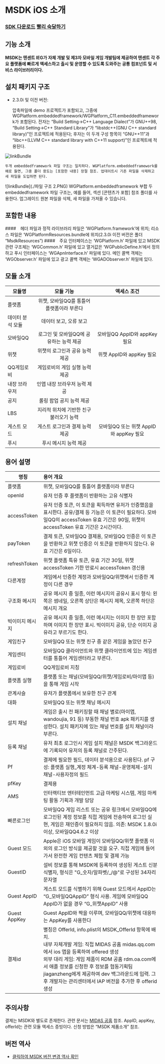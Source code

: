 ﻿
MSDK iOS 소개
=======

### [SDK 다운로드](http://mcloud.ied.com/wiki/MSDK%E4%B8%8B%E8%BD%BD) [빨리 숙달하기](iOSPlugin.md)

## 기능 소개
 
#### MSDK는 텐센트 IEG가 자체 개발 및 제3자 모바일 게임 개발팀에 제공하여 텐센트 각 주요 플랫폼에 빠르게 액세스하고 출시 및 운영할 수 있도록 도와주는 공통 컴포넌트 및 서비스 라이브러리이다.

## 설치 패키지 구조
* 2.3.0i 및 이전 버전:

	압축파일에 demo 프로젝트가 포함되고, 그중에 WGPlatform.embeddedframework/WGPlatform_C11.embeddedframework가 포함된다.
	전자는 “Build Setting->C++ Language Dialect”가 GNU++98, “Build Setting->C++ Standard Library”가 “libstdc++(GNU C++ standard library)”인 프로젝트에 적용된다;
	후자는 이 두개 구성 항목이 “GNU++11”과 “libc++(LLVM C++ standard library with C++11 support)”인 프로젝트에 적용된다.


![linkBundle](./파일구조1.PNG)


    두개 embeddedframework 파일 구조는 일치하다. WGPlatform.embeddedframework를 예로 들면, 그중 폴더 용도는 [포함한 내용] 장절 참조. 업데이트시 기존 파일을 삭제하고 새 파일을 도입하면 된다.
![linkBundle](./파일 구조 2.PNG) 
WGPlatform.embeddedframework 부합 두 embeddedframework 파일 구조는, 예를 들어, 섹션 [콘텐츠가 포함] 참조 폴더를 사용한다. 업그레이드 원본 파일을 삭제, 새 파일을 가져올 수 있습니다.


## 포함한 내용

####　헤더 파일과 정적 라이브러리 파일은 ‘WGPlatform.framework’에 위치; 리소스 파일은 ‘WGPlatformResources.bundle에 위치(2.3.0i 이전 버전은 폴더 “MsdkResources”)
####　주요 인터페이스는 ‘WGPlatform.h’ 파일에 있고 MSDK 관련 구조체는 ‘WGCommon.h’ 파일에 있고 열거값은 ‘WGPublicDefine.h’에서 정의하고 푸시 인터페이스는 ‘WGApnInterface.h’ 파일에 있다. 메인 콜백 객체는 ‘WGObserver.h’ 파일에 있고 광고 콜백 객체는 ‘WGADObserver.h’ 파일에 있다.

## 모듈 소개
 
| 모듈명 | 모듈 기능 | 액세스 조건 |
| ------------- |:-------------:|:----:|
| 플랫폼| 위챗, 모바일QQ를 통틀어 플랫폼이라 부른다||
|데이터 분석 모듈|데이터 보고, 오류 보고	||
|모바일QQ	 |로그인 및 모바일QQ에 공유하는 능력 제공	|모바일QQ AppID와 appKey 필요|
|위챗 |	위챗의 로그인과 공유 능력 제공	|위챗 AppID와 appKey 필요|
|QQ게임로비	| 게임로비의 게임 실행 능력 제공	||
|내장 브라우저	| 인앱 내장 브라우저 능력 제공	||
|공지	|롤링 팝업 공지 능력 제공	||
|LBS	|지리적 위치에 기반한 친구 불러오기 능력	||
|게스트 모드|게스트 로그인과 결제 능력 제공	|모바일QQ 또는 위챗 AppID와 appKey 필요|
|푸시|푸시 메시지 능력 제공|||


 ## 용어 설명


| 명칭 | 용어 개요 |
| ------------- |:-------------|
| 플랫폼| 위챗, 모바일QQ를 통틀어 플랫폼이라 부른다|
|openId|유저 인증 후 플랫폼이 반환하는 고유 식별자|
|accessToken|유저 인증 토큰, 이 토큰을 획득하면 유저가 인증했음을 표시한다. 공유/결제 등 기능은 이 토큰이 필요하다. 모바일QQ의 accessToken 유효 기간은 90일, 위챗의 accessToken 유효 기간은 2시간이다.|
|payToken|결제 토큰, 모바일QQ 결제용, 모바일QQ 인증은 이 토큰을 반환하고 위챗 인증은 이 토큰을 반환하지 않는다. 유효 기간은 6일이다.|
|refreshToken|위챗 플랫폼 특유 토큰, 유효 기간 30일, 위챗 accessToken 기한 만료시 accessToken 갱신용|
|다른계정|게임에서 인증한 계정과 모바일QQ/위챗에서 인증한 계정이 다른 경우|
|구조화 메시지|공유 메시지 중 일종, 이런 메시지의 공유시 표시 형식: 왼쪽은 썸네일, 오른쪽 상단은 메시지 제목, 오른쪽 하단은 메시지 개요|
|빅이미지 메시지|공유 메시지 중 일종, 이런 메시지는 이미지 한 장만 포함하며 이미지 한 장만 표시. 빅이미지 공유, 단순 이미지 공유라고 부르기도 한다.|
|게임친구|모바일QQ 또는 위챗 친구 중 같은 게임을 놀았던 친구|
|게임센터|모바일QQ 클라이언트와 위챗 클라이언트에 있는 게임센터를 통틀어 게임센터라고 부른다.|
|게임로비|QQ게임로비 지칭|
|플랫폼 실행|플랫폼 또는 채널(모바일QQ/위챗/게임로비/마이앱 등)을 통해 게임 시작|
|관계사슬|유저가 플랫폼에서 보유한 친구 관계|
|대화|모바일QQ 또는 위챗 채닝 메시지|
|설치 채널|게임은 출시 전 패키징할 때 채널 별로(마이앱, wandoujia, 91 등) 부동한 채널 번호 apk 패키지를 생성한다. 설치 패키지에 있는 채널 번호를 설치 채널이라 부른다. |
|등록 채널|유저 최초 로그인시 게임 설치 채널은 MSDK 백그라운드에 기록되어 유저의 등록 채널로 간주된다.|
|Pf|결제에 필요한 필드, 데이터 분석용으로 사용된다. pf 구성: 플랫폼 실행_계정 체계-등록 채널-운영체제-설치 채널-사용자정의 필드|
|pfKey| 결제용|
|AMS|	인터랙티브 엔터테인먼트 고급 마케팅 시스템, 게임 마케팅 활동 기획과 개발 담당|
|빠른로그인|	모바일QQ 게임 리스트 또는 공유 링크에서 모바일QQ에 로그인된 계정 정보를 직접 게임에 전송하여 로그인 실현, 게임은 재인증이 필요하지 않음. 의존: MSDK 1.8.0i 이상, 모바일QQ4.6.2 이상|
|Guest 모드|	Apple은 iOS 모바일 게임이 모바일QQ/위챗 플랫폼 이외의 로그인 방식을 제공할 것을 요구. 직접 게임에 들어가서 완전한 게임 컨텐츠 체험 및 결제 가능|
|GuestID|	설비 정보를 통해 MSDK에 등록하여 생성된 게스트 신분 식별자, 형식은 "G_숫자/알파벳/_/@"로 구성된 34자리 문자열|
|Guest AppID|	게스트 모드를 식별하기 위해 Guest 모드에서 AppID는 “G_모바일QQAppID” 형식 사용. 게임에 모바일QQ AppID가 없을 경우 “G_위챗AppID” 사용|
|Guest AppKey|	Guest AppID와 짝을 이루며, 모바일QQ/위챗에 대응하는 AppKey를 사용한다|
|결제id|	별칭은 OfferId, info.plist의 MSDK_OfferId 항목에 배치.<br>내부 자체개발 게임: 직접 MIDAS 공홈 midas.qq.com에서 ios 앱을 등록하여 offered 생성<br>외부 대리 게임: 게임 제품이 RDM 공홈 rdm.oa.com에서 애플 정보를 신청한 후 정보를 협동기획팀 jiaganzheng에게 제공하여 dev 백그라운드에 입력. 그후 개발자는 관리센터에서 IAP 버전을 추가한 후 offerid 생성|

## 주의사항

결제는 MSDK와 별도로 존재한다. 관련 문서는 [MIDAS 공홈](http://midas.qq.com) 참조.
AppID, appKey, offerId는 관련 모듈 액세스 증빙이다. 신청 방법은 “MSDK 제품소개” 참조.

## 버전 역사

* [클릭하여 MSDK 버전 변경 역사 확인](version.md)

